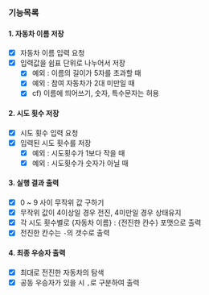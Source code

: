 ### 기능목록

#### 1. 자동차 이름 저장

- [X] 자동차 이름 입력 요청
- [X] 입력값을 쉼표 단위로 나누어서 저장
    - [X] 예외 : 이름의 길이가 5자를 초과할 때
    - [X] 예외 : 참여 자동차가 2대 미만일 때
    - [X] cf) 이름에 띄어쓰기, 숫자, 특수문자는 허용

#### 2. 시도 횟수 저장

- [X] 시도 횟수 입력 요청
- [X] 입력된 시도 횟수를 저장
    - [X] 예외 : 시도횟수가 1보다 작을 때
    - [X] 예외 : 시도횟수가 숫자가 아닐 때

#### 3. 실행 결과 출력

- [X] 0 ~ 9 사이 무작위 값 구하기
- [X] 무작위 값이 4이상일 경우 전진, 4미만일 경우 상태유지
- [X] 각 시도 횟수별로 {자동차 이름} : {전진한 칸수} 포맷으로 출력
- [X] 전진한 칸수는 `-`의 갯수로 출력

#### 4. 최종 우승자 출력

- [X] 최대로 전진한 자동차의 탐색
- [X] 공동 우승자가 있을 시 `,`로 구분하여 출력